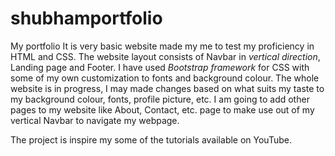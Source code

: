 # shubhamportfolio
My portfolio
It is very basic website made my me to test my proficiency in HTML and CSS.
The website layout consists of Navbar in *vertical direction*, Landing page and Footer.
I have used *Bootstrap framework* for CSS with some of my own customization to fonts and background colour.
The whole website is in progress, I may made changes based on what suits my taste to my background colour, fonts, profile picture, etc.
I am going to add other pages to my website like About, Contact, etc. page to make use out of my vertical Navbar to navigate my webpage.

The project is inspire my some of the tutorials available on YouTube.
